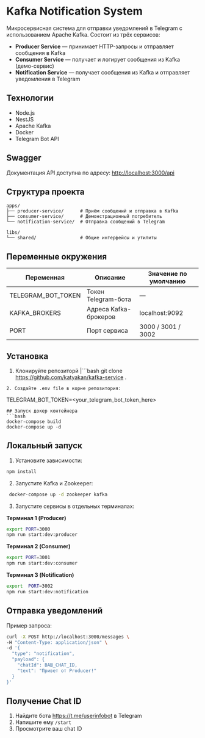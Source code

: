 # Kafka Notification System

Микросервисная система для отправки уведомлений в Telegram с использованием Apache Kafka. Состоит из трёх сервисов:

- **Producer Service** — принимает HTTP-запросы и отправляет сообщения в Kafka
- **Consumer Service** — получает и логирует сообщения из Kafka (демо-сервис)
- **Notification Service** — получает сообщения из Kafka и отправляет уведомления в Telegram

## Технологии

- Node.js
- NestJS
- Apache Kafka
- Docker
- Telegram Bot API

## Swagger

Документация API доступна по адресу: [http://localhost:3000/api](http://localhost:3000/api)

## Структура проекта

```
apps/
├── producer-service/      # Приём сообщений и отправка в Kafka
├── consumer-service/      # Демонстрационный потребитель
└── notification-service/  # Отправка сообщений в Telegram

libs/
└── shared/                # Общие интерфейсы и утилиты
```

## Переменные окружения

| Переменная           | Описание                         | Значение по умолчанию |
|----------------------|----------------------------------|------------------------|
| TELEGRAM_BOT_TOKEN   | Токен Telegram-бота              | —                      |
| KAFKA_BROKERS        | Адреса Kafka-брокеров            | localhost:9092         |
| PORT                 | Порт сервиса                     | 3000 / 3001 / 3002    

## Установка
1. Клонируйте репозиторй
 |```bash
git clone https://github.com/katyakan/kafka-service .
```
2. Создайте .env file в корне репозитория:
```
TELEGRAM_BOT_TOKEN=<your_telegram_bot_token_here>

```
## Запуск докер контейнера
```bash
docker-compose build
docker-compose up -d

```

## Локальный запуск

1. Установите зависимости:

```bash
npm install
```
2. Запустите Kafka и Zookeeper:
```bash
 docker-compose up -d zookeeper kafka
```
3. Запустите сервисы в отдельных терминалах:

**Терминал 1 (Producer)**

```bash
export PORT=3000
npm run start:dev:producer
```

**Терминал 2 (Consumer)**

```bash
export PORT=3001
npm run start:dev:consumer
```

**Терминал 3 (Notification)**

```bash
export  PORT=3002
npm run start:dev:notification
```

## Отправка уведомлений

Пример запроса:

```bash
curl -X POST http://localhost:3000/messages \
-H "Content-Type: application/json" \
-d '{
  "type": "notification",
  "payload": {
    "chatId": ВАШ_CHAT_ID,
    "text": "Привет от Producer!"
  }
}'
```

## Получение Chat ID

1. Найдите  бота https://t.me/userinfobot в Telegram
2. Напишите ему `/start`
3. Просмотрите ваш chat ID

